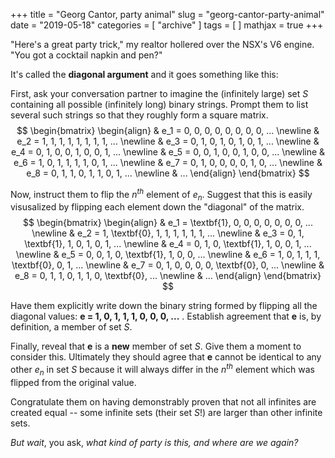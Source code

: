 +++
title = "Georg Cantor, party animal"
slug = "georg-cantor-party-animal"
date = "2019-05-18"
categories = [ "archive" ]
tags = [ ]
mathjax = true
+++

"Here's a great party trick," my realtor hollered over the NSX's V6 engine. "You got a cocktail napkin and pen?"

It's called the **diagonal argument** and it goes something like this:

First, ask your conversation partner to imagine the (infinitely large) set $S$ containing all possible (infinitely long) binary strings. Prompt them to list several such strings so that they roughly form a square matrix.
$$
\begin{bmatrix}
\begin{align}
	& e_1 = 0, 0, 0, 0, 0, 0, 0, 0, ...  \newline
	& e_2 = 1, 1, 1, 1, 1, 1, 1, 1, ...  \newline
	& e_3 = 0, 1, 0, 1, 0, 1, 0, 1, ...  \newline
	& e_4 = 0, 1, 0, 0, 1, 0, 0, 1, ...  \newline
	& e_5 = 0, 0, 1, 0, 0, 1, 0, 0, ...  \newline
	& e_6 = 1, 0, 1, 1, 1, 1, 0, 1, ...  \newline
	& e_7 = 0, 1, 0, 0, 0, 0, 1, 0, ...  \newline
	& e_8 = 0, 1, 1, 0, 1, 1, 0, 1, ...  \newline
	& ...
\end{align}
\end{bmatrix}
$$

Now, instruct them to flip the $n^{th}$ element of $e_n$. Suggest that this is easily visusalized by flipping each element down the "diagonal" of the matrix.
$$
\begin{bmatrix}
\begin{align}
	& e_1 = \textbf{1}, 0, 0, 0, 0, 0, 0, 0, ...  \newline
	& e_2 = 1, \textbf{0}, 1, 1, 1, 1, 1, 1, ...  \newline
	& e_3 = 0, 1, \textbf{1}, 1, 0, 1, 0, 1, ...  \newline
	& e_4 = 0, 1, 0, \textbf{1}, 1, 0, 0, 1, ...  \newline
	& e_5 = 0, 0, 1, 0, \textbf{1}, 1, 0, 0, ...  \newline
	& e_6 = 1, 0, 1, 1, 1, \textbf{0}, 0, 1, ...  \newline
	& e_7 = 0, 1, 0, 0, 0, 0, \textbf{0}, 0, ...  \newline
	& e_8 = 0, 1, 1, 0, 1, 1, 0, \textbf{0}, ...  \newline
	& ...
\end{align}
\end{bmatrix}
$$

Have them explicitly write down the binary string formed by flipping all the diagonal values: $\textbf{e = 1, 0, 1, 1, 1, 0, 0, 0, ...}$ . Establish agreement that $\textbf{e}$ is, by definition, a member of set $S$.

Finally, reveal that $\textbf{e}$ is a **new** member of set $S$. Give them a moment to consider this. Ultimately they should agree that $\textbf{e}$ cannot be identical to any other $e_n$ in set $S$ because it will always differ in the $n^{th}$ element which was flipped from the original value. 

Congratulate them on having demonstrably proven that not all infinites are created equal -- some infinite sets (their set $S$!) are larger than other infinite sets.

*But wait*, you ask, *what kind of party is this, and where are we again?*